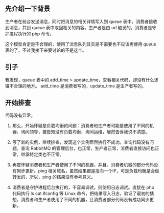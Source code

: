 ## 先介绍一下背景

生产者在前台发送消息，同时把消息的相关详情写入到 queue 表中，消费者接收到消息，并到 queue 表中取回相关的内容。生产者是由 url 触发的，消费者是守护进程执行的 php 命令。

这个模型肯定是不合理的，使用了消息队列其实是不需要也不应该再使用 queue 表的了，不过我接下来要讨论的不是这个。

## 引子

我发现，queue 表中的 add_time > update_time，查看相关代码，却没有什么逻辑不合理的地方。
add_time 是消费者写的，update_time 是生产者写的。

## 开始排查

代码没有异常。

1. 那么，开始怀疑是负载均衡的问题：消费者和生产者可能是使用了不同的机器，询问领导，被告知没有负载均衡，询问运维，居然告诉我说不清楚。

2. 写了新的实例，继续排查，发现这个实例居然执行不成功。查询代码没有问题，查询 RabbitMQ 的管理后台，也正常，生产者正常，消费者直接访问也正常，继承特定类也不正常。

3. 再度怀疑消费者和生产者使用了不同的机器，并且，消费者机器的部分代码没有同步更新。ping 相关域名，虽然结果都是指向一个IP，可是负载均衡是会做转发的，所以，ping 的结果没有参考意义。

4. 消费者是守护进程后台执行的，不容易调试，则使用日志调试。直接在 php 代码执行 ls cat ifconfig 等 Linux 命令，把结果写入日志，验证了最初的猜想，消费者和生产者使用了不同的机器，且消费者部分代码没有成功同步更新。
